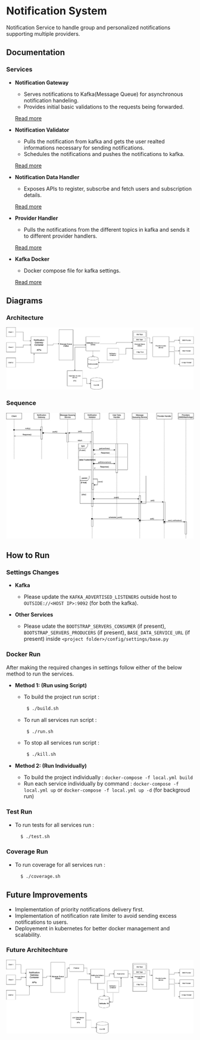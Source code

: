 # Notification System

Notification Service to handle group and personalized notifications supporting multiple providers.

## Documentation

### Services

- **Notification Gateway** 
  - Serves notifications to Kafka(Message Queue) for asynchronous notification handeling.
  - Provides initial basic validations to the requests being forwarded.
  
  [Read more](https://github.com/Vermasoumitra020/notification_system/blob/master/notification_gateway/README.md)
 
- **Notification Validator**
  - Pulls the notification from kafka and gets the user realted informations necessary for sending notifications.
  - Schedules the notifications and pushes the notifications to kafka.
  
  [Read more](https://github.com/Vermasoumitra020/notification_system/blob/master/notification_validator/README.md)
  
- **Notification Data Handler**
  - Exposes APIs to register, subscrbe and fetch users and subscription details.
  
  [Read more](https://github.com/Vermasoumitra020/notification_system/blob/master/notification_data_handler/README.md)
  
- **Provider Handler**
  - Pulls the notifications from the different topics in kafka and sends it to different provider handlers.
  
  [Read more](https://github.com/Vermasoumitra020/notification_system/blob/master/provider_handler/README.md)
  
- **Kafka Docker**
  - Docker compose file for kafka settings.
  
  [Read more](https://github.com/Vermasoumitra020/notification_system/blob/master/kafka_docker)
  


## Diagrams

### Architecture

![Architectural diagram](https://github.com/Vermasoumitra020/notification_system/blob/master/diagrams/Notification%20Service%20V1.jpg)

### Sequence

![Sequence diagram](https://github.com/Vermasoumitra020/notification_system/blob/master/diagrams/Sequence%20Diagram%20V1.jpg)


## How to Run

### Settings Changes

- **Kafka**
  - Please update the `KAFKA_ADVERTISED_LISTENERS` outside host to `OUTSIDE://<HOST IP>:9092` (for both the kafka).

- **Other Services**
  - Please udate the `BOOTSTRAP_SERVERS_CONSUMER` (if present), `BOOTSTRAP_SERVERS_PRODUCERS` (if present), `BASE_DATA_SERVICE_URL` (if present) inside `<project folder>/config/settings/base.py`
  
### Docker Run

After making the required changes in settings follow either of the below method to run the services.

- **Method 1: (Run using Script)**
  - To build the project run script : 
    ```sh
     $ ./build.sh
    ```
  - To run all services run script : 
    ```sh
     $ ./run.sh
    ```
  - To stop all services run script : 
    ```sh
     $ ./kill.sh
    ```

- **Method 2: (Run Individually)**
  - To build the project individually : `docker-compose -f local.yml build`
  - Run each service individually by command : `docker-compose -f local.yml up` or `docker-compose -f local.yml up -d` (for backgroud run)
  
### Test Run

- To run tests for all services run :
  ```sh
    $ ./test.sh
  ```
  
### Coverage Run

- To run coverage for all services run :
  ```sh
    $ ./coverage.sh
  ```

## Future Improvements

- Implementation of priority notifications delivery first.
- Implementation of notification rate limiter to avoid sending excess notifications to users.
- Deployement in kubernetes for better docker management and scalability.

### Future Architechture

![Architectural diagram](https://github.com/Vermasoumitra020/notification_system/blob/master/diagrams/Notification%20Service%20V2.jpg)



  



  
